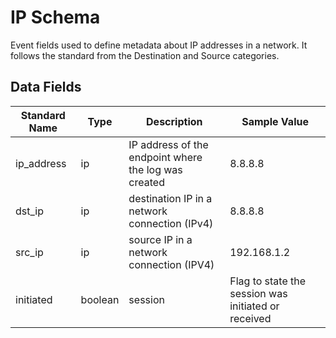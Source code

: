 # IP Schema

Event fields used to define metadata about IP addresses in a network. It follows the standard from the Destination and Source categories.

## Data Fields

| Standard Name | Type | Description | Sample Value |
|--------|---------|-------|-------|
| ip_address | ip | IP address of the endpoint where the log was created | 8.8.8.8 |
| dst_ip | ip | destination IP in a network connection (IPv4) | 8.8.8.8 |
| src_ip | ip | source IP in a network connection (IPV4) | 192.168.1.2 |
| initiated | boolean | session | Flag to state the session was initiated or received | True |
